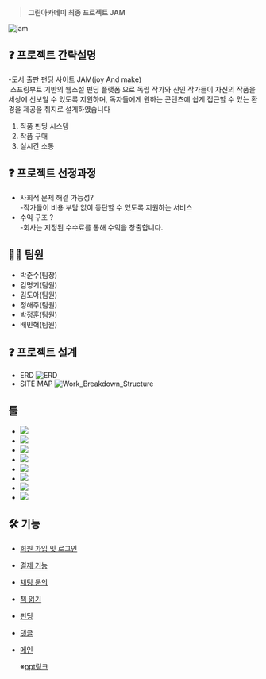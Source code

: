 >**그린아카데미 최종 프로젝트 JAM**

![jam](https://github.com/user-attachments/assets/3bc7971e-447c-434b-83ae-e0cf1c605de7)


## ❓ 프로젝트 간략설명
-도서 출판 펀딩 사이트 JAM(joy And make)
<br>
 스프링부트 기반의 웹소설 펀딩 플랫폼 으로
독립 작가와 신인 작가들이 자신의 작품을 세상에 선보일 수 있도록 지원하며, 독자들에게 원하는 콘텐츠에 쉽게 접근할 수 있는 환경을 제공을 취지로 설계하였습니다
1. 작품 펀딩 시스템
2. 작품 구매
3. 실시간 소통


## ❓ 프로젝트 선정과정
- 사회적 문제 해결 가능성? 
<br>-작가들이 비용 부담 없이 등단할 수 있도록 지원하는 서비스
- 수익 구조 ?
<br>-회사는 지정된 수수료를 통해 수익을 창출합니다.

## 🙋‍♀️ 팀원  
- 박준수(팀장)
- 김명기(팀원)   
- 김도아(팀원)   
- 정해주(팀원)
- 박정훈(팀원) 
- 배민혁(팀원)


## ❓ 프로젝트 설계
- ERD
  ![ERD](https://github.com/user-attachments/assets/347a8291-ccb3-4ae4-9709-2baca124a9f2)
- SITE MAP
  ![Work_Breakdown_Structure](https://github.com/user-attachments/assets/18fc5b46-9f1e-4675-b416-ae1c6cb4b5ee)

## 툴
- <img src="https://img.shields.io/badge/SPRING BOOT-6DB33F?style=for-the-badge&logo=springboot&logoColor=white">
- <img src="https://img.shields.io/badge/Eclipse-2C2255?style=for-the-badge&logo=eclipseide&logoColor=white">
- <img src="https://img.shields.io/badge/Visual Studio Code-007ACC?style=flat-square&logo=Visual Studio Code&logoColor=white"/>
- <img src="https://img.shields.io/badge/Git-F05032?style=flat-square&logo=git&logoColor=white"/>
- <img src="https://img.shields.io/badge/GitHub-181717?style=flat-square&logo=GitHub&logoColor=white"/>
- <img src="https://img.shields.io/badge/Figma-F24E1E?style=flat-square&logo=figma&logoColor=white"/>
- <img src="https://img.shields.io/badge/Notion-000000?style=flat-square&logo=notion&logoColor=white"/>
- <img src="https://img.shields.io/badge/Discord-5865F2?style=flat-square&logo=discord&logoColor=white"/>
## 🛠 기능

- [회원 가입 및 로그인](https://github.com/user-attachments/assets/e8bbb909-d686-4487-ae54-4b00d0962852)
  
- [결제 기능](https://github.com/user-attachments/assets/54f4107a-25c7-4a64-a913-8618421f3cc8)
- [채팅 문의](https://github.com/user-attachments/assets/df53d272-f211-4ecd-ae9d-8757a374b4ab)
- [책 읽기](https://github.com/user-attachments/assets/a8e45bc2-5247-478e-8999-2f77682de9a3)
- [펀딩](https://github.com/user-attachments/assets/381223ee-13fe-47b5-abc0-75360f37625b)
- [댓글](https://github.com/user-attachments/assets/7c882f16-b0ff-41e7-bc8e-ea3fef5e8ae5)

- [메인](https://github.com/user-attachments/assets/a8e45bc2-5247-478e-8999-2f77682de9a3)

  ※[ppt링크](https://www.miricanvas.com/v/13opkjy) 






